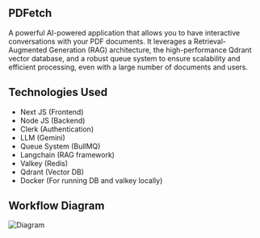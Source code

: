 ## PDFetch
A powerful AI-powered application that allows you to have interactive conversations with your PDF documents. It leverages a Retrieval-Augmented Generation (RAG) architecture, the high-performance Qdrant vector database, and a robust queue system to ensure scalability and efficient processing, even with a large number of documents and users.

## Technologies Used
- Next JS (Frontend)
- Node JS (Backend)
- Clerk (Authentication)
- LLM (Gemini)
- Queue System (BullMQ)
- Langchain (RAG framework)
- Valkey (Redis)
- Qdrant (Vector DB)
- Docker (For running DB and valkey locally)

## Workflow Diagram

![Diagram](https://i.imghippo.com/files/Jd3545mw.png)